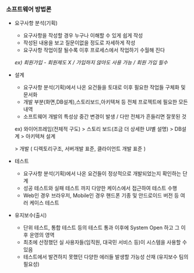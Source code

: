 ### 소프트웨어 방법론

- 요구사항 분석(기획)

  - 요구사항을 작성할 경우 누구나 이해할 수 있게 쉽게 작성
  - 작성된 내용을 보고 질문이없을 정도로 자세하게 작성
  - 요구사항 작업이잘 될수록 이후 프로세스에서 작업하기 수월해 진다

  _ex) 회원가입 - 회원제도 X / 가입하지 않아도 사용 가능 / 회원 가입 필수_

- 설계

  - 요구사항 분석(기획)에서 나온 요건들을 토대로 이후 필요한 작업들 구체화 및 문서화
  - 개발 부분(화면,DB설계),스토리보드,아키텍쳐 등 전체 프로젝트에 필요한 모든 내역
  - 소프트웨어 개발의 특성상 중간 변경이 발생 / 다만 전체가 흔들리면 잘못된 것

  ex) 와이어프레임(전체적 구도) > 스토리 보드(조금 더 상세한 UI별 설명) >  DB설계 > 아키텍쳐 설계

  \> 개발 ( 디렉토리구조, 서버개발 표준, 클라이언트 개발 표준 ) 

- 테스트
  - 요구사항 분석(기획)에서 나온 요건들이 정상적으로 개발되었는지 확인하는 단계
  - 성공 테스트와 실패 테스트 까지 다양한 케이스에서 접근하여 테스트 수행
  - Web인 경우 브라우저, Mobile인 경우 핸드폰 기종 및 안드로이드 버전 등 여러 케이스 테스트
- 유지보수(출시)
  - 단위 테스트, 통합 테스트 등의 테스트 통과 이후에 System Open 하고 그 이후 운영의 영역
  - 최초에 산정했던 실 사용자들(임직원, 대국민 서비스 등)이 시스템을 사용할 수 있음
  - 테스트에서 발견하지 못했던 다양한 에러들 발생할 가능성 산재 (유지보수 팀의 필요성)

